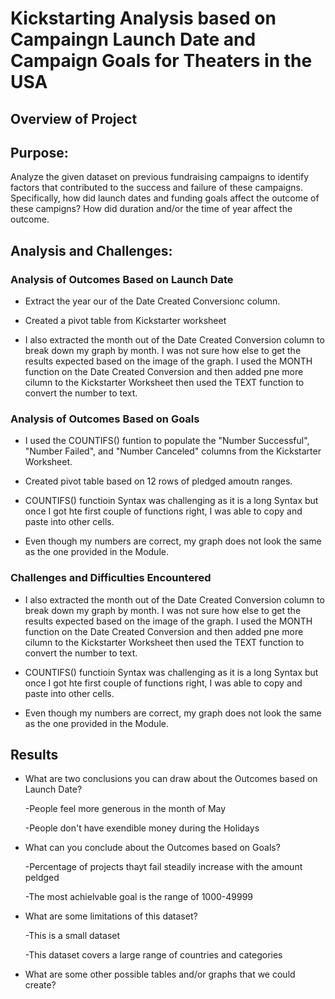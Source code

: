 # Kickstarting Analysis based on Campaingn Launch Date and Campaign Goals for Theaters in the USA

## Overview of Project

## Purpose:  
Analyze the given dataset on previous fundraising campaigns to identify factors that contributed to the success and failure of these campaigns.  Specifically, how did launch dates and funding goals affect the outcome of these campigns?  How did duration and/or the time of year affect the outcome.

 ## Analysis and Challenges:

### Analysis of Outcomes Based on Launch Date
- Extract the year our of the Date Created Conversionc column.

- Created a pivot table from Kickstarter worksheet

- I also extracted the month out of the Date Created Conversion column to break down my graph by month.  I was not sure how else to get the results expected based on the image of the graph. I used the MONTH function on the Date  Created Conversion and then added pne more cilumn to the Kickstarter Worksheet then used the TEXT function to convert the number to text.
### Analysis of Outcomes Based on Goals
- I used the COUNTIFS() funtion to populate the "Number Successful", "Number Failed", and "Number Canceled" columns from the Kickstarter Worksheet.

- Created pivot table based on 12 rows of pledged amoutn ranges.

- COUNTIFS() functioin Syntax was challenging as it is a long Syntax but once I got hte first couple of functions right, I was able to copy and paste into other cells.

- Even though my numbers are correct, my graph does not look the same as the one provided in the Module.
### Challenges and Difficulties Encountered
- I also extracted the month out of the Date Created Conversion column to break down my graph by month.  I was not sure how else to get the results expected based on the image of the graph. I used the MONTH function on the Date  Created Conversion and then added pne more cilumn to the Kickstarter Worksheet then used the TEXT function to convert the number to text.

- COUNTIFS() functioin Syntax was challenging as it is a long Syntax but once I got hte first couple of functions right, I was able to copy and paste into other cells.

- Even though my numbers are correct, my graph does not look the same as the one provided in the Module.


## Results

- What are two conclusions you can draw about the Outcomes based on Launch Date?

  -People feel more generous in the month of May
  
  -People don't have exendible money during the Holidays

- What can you conclude about the Outcomes based on Goals?
 
  -Percentage of projects thayt fail steadily increase with the amount peldged

  -The most achielvable goal is the range of 1000-49999

- What are some limitations of this dataset?

  -This is a small dataset
  
  -This dataset covers a large range of countries and categories


- What are some other possible tables and/or graphs that we could create?
